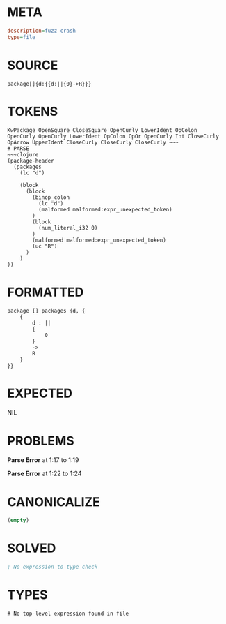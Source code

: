 # META
~~~ini
description=fuzz crash
type=file
~~~
# SOURCE
~~~roc
package[]{d:{{d:||{0}->R}}}
~~~
# TOKENS
~~~text
KwPackage OpenSquare CloseSquare OpenCurly LowerIdent OpColon OpenCurly OpenCurly LowerIdent OpColon OpOr OpenCurly Int CloseCurly OpArrow UpperIdent CloseCurly CloseCurly CloseCurly ~~~
# PARSE
~~~clojure
(package-header
  (packages
    (lc "d")

    (block
      (block
        (binop_colon
          (lc "d")
          (malformed malformed:expr_unexpected_token)
        )
        (block
          (num_literal_i32 0)
        )
        (malformed malformed:expr_unexpected_token)
        (uc "R")
      )
    )
))
~~~
# FORMATTED
~~~roc
package [] packages {d, {
	{
		d : ||
		{
			0
		}
		->
		R
	}
}}

~~~
# EXPECTED
NIL
# PROBLEMS
**Parse Error**
at 1:17 to 1:19

**Parse Error**
at 1:22 to 1:24

# CANONICALIZE
~~~clojure
(empty)
~~~
# SOLVED
~~~clojure
; No expression to type check
~~~
# TYPES
~~~roc
# No top-level expression found in file
~~~
